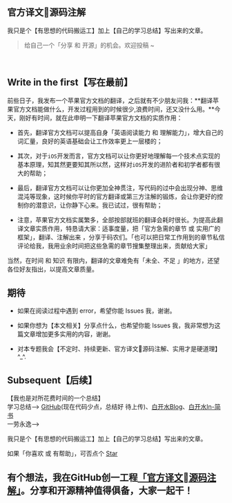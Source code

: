 ## 官方译文源码注解

我只是个【有思想的代码搬运工】加上【自己的学习总结】写出来的文章。

<blockquote class="blockquote-center">给自己一个「分享 和 开源」的机会。欢迎投稿 ~</blockquote>
<br/>


## Write in the first【写在最前】

前些日子，我发布一个苹果官方文档的翻译，之后就有不少朋友问我：**翻译苹果官方文档能做什么，开发过程用到的时候很少,浪费时间，还又没什么用。**今天，刚好有时间，就在此申明一下翻译苹果官方文档的实质作用：

- 首先，翻译官方文档可以提高自身「英语阅读能力 和 理解能力」，增大自己的词汇量，良好的英语基础会让工作效率更上一层楼的；

- 其次，对于`iOS`开发而言，官方文档可以让你更好地理解每一个技术点实现的基本原理，知其然更要知其所以然，这样对`iOS`开发的进阶者和初学者都有很大的帮助；

- 最后，翻译官方文档可以让你更加全神贯注，写代码的过中会出现分神、思维混沌等现象，这时候你平时的官方翻译或第三方注解的锻炼，会让你更好的控制你的潜意识，让你静下心来。我已试过，很有帮助；

- 注意，苹果官方文档实属繁多，全部按部就班的翻译会耗时很长。为提高此翻译文章实质作用，特恳请大家：适事度量，把「官方急需的章节 或 实用广的框架」，翻译、注解出来 ，分享于码农们。「也可以把日常工作用到的章节私信评论给我，我用业余时间把这些急需的章节搜集整理出来，贡献给大家」

当然，在时间 和 知识 有限内，翻译的文章难免有「未全、不足 」的地方，还望各位好友指出，以提高文章质量。


## 期待

- 如果在阅读过程中遇到 error，希望你能 Issues 我，谢谢。

- 如果你想为【本文相关】分享点什么，也希望你能 Issues 我，我非常想为这篇文章增加更多实用的内容，谢谢。

- 对本专题我会【不定时、持续更新、官方译文源码注解、实用才是硬道理】^_^.


## Subsequent【后续】

【我也是对所花费时间的一个总结】  
学习总结--> [GitHub](https://github.com/CustomPBWaters)(现在代码少点，总结好 待上传)、[白开水Blog](https://custompbwaters.github.io)、[白开水ln-简书](http://www.jianshu.com/u/fd745d76c816)  
一劳永逸-->  

我只是个【有思想的代码搬运工】加上【自己的学习总结】写出来的文章。  

如果「你喜欢 或 有帮助」，可否点个 [Star](https://github.com/CustomPBWaters)  

## 有个想法，我在GitHub创一工程[「官方译文源码注解」](https://github.com/CustomPBWaters/OfficialTranslation-SourceAnnotation)。分享和开源精神值得俱备，大家一起干！


